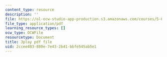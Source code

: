 ```yaml
---
content_type: resource
description: ''
file: https://ol-ocw-studio-app-production.s3.amazonaws.com/courses/5-61-physical-chemistry-fall-2017/2ccee483880e7e432b41bbfe545ab5e1_6dJnvu3-LeU.pdf
file_type: application/pdf
learning_resource_types: []
ocw_type: OCWFile
resourcetype: Document
title: 3play pdf file
uid: 2ccee483-880e-7e43-2b41-bbfe545ab5e1
---
```

